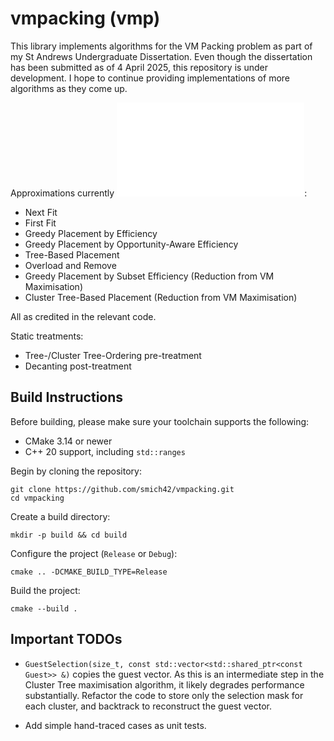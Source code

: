 # vmpacking (vmp)

This library implements algorithms for the VM Packing problem as part of my St Andrews Undergraduate Dissertation.
Even though the dissertation has been submitted as of 4 April 2025, this repository is under development.
I hope to continue providing implementations of more algorithms as they come up.

Approximations currently ![implemented](src/vmp_solvers.h):

* Next Fit
* First Fit
* Greedy Placement by Efficiency
* Greedy Placement by Opportunity-Aware Efficiency
* Tree-Based Placement
* Overload and Remove
* Greedy Placement by Subset Efficiency (Reduction from VM Maximisation)
* Cluster Tree-Based Placement (Reduction from VM Maximisation)

All as credited in the relevant code.

Static treatments:

* Tree-/Cluster Tree-Ordering pre-treatment
* Decanting post-treatment

## Build Instructions

Before building, please make sure your toolchain supports the following:

* CMake 3.14 or newer
* C++ 20 support, including `std::ranges`

Begin by cloning the repository:

```shell
git clone https://github.com/smich42/vmpacking.git
cd vmpacking
```

Create a build directory:

```shell
mkdir -p build && cd build
```

Configure the project (`Release` or `Debug`):

```shell
cmake .. -DCMAKE_BUILD_TYPE=Release
```

Build the project:

```shell
cmake --build .
```

## Important TODOs

* `GuestSelection(size_t, const std::vector<std::shared_ptr<const Guest>> &)` copies the guest vector. As this is an
  intermediate step in the Cluster Tree maximisation algorithm, it likely degrades performance substantially. Refactor
  the code to store only the selection mask for each cluster, and backtrack to reconstruct the guest vector.

* Add simple hand-traced cases as unit tests.
